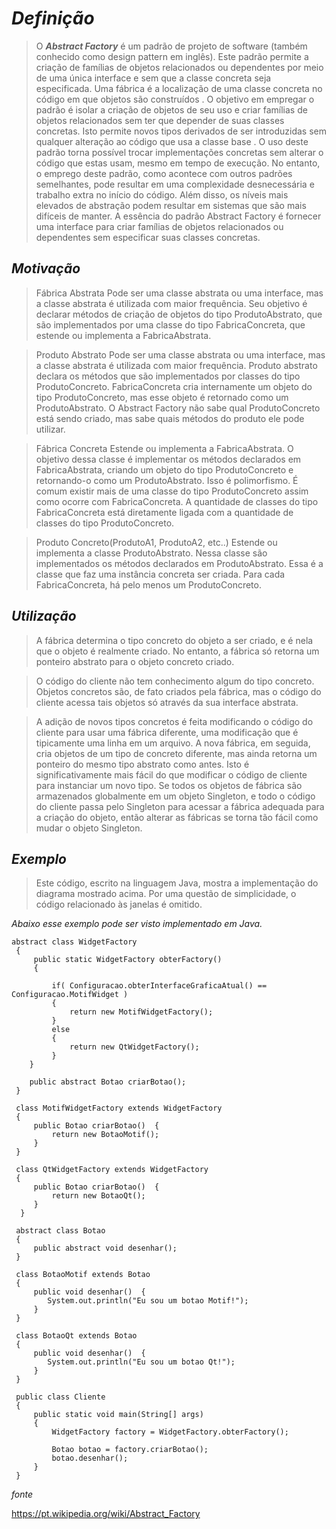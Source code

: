 # ***Definição***

> O ***Abstract Factory*** é um padrão de projeto de software (também conhecido como design pattern em inglês). Este padrão permite a criação de famílias de objetos relacionados ou dependentes por meio de uma única interface e sem que a classe concreta seja especificada. Uma fábrica é a localização de uma classe concreta no código em que objetos são construídos . O objetivo em empregar o padrão é isolar a criação de objetos de seu uso e criar famílias de objetos relacionados sem ter que depender de suas classes concretas. Isto permite novos tipos derivados de ser introduzidas sem qualquer alteração ao código que usa a classe base . O uso deste padrão torna possível trocar implementações concretas sem alterar o código que estas usam, mesmo em tempo de execução. No entanto, o emprego deste padrão, como acontece com outros padrões semelhantes, pode resultar em uma complexidade desnecessária e trabalho extra no início do código. Além disso, os níveis mais elevados de abstração podem resultar em sistemas que são mais difíceis de manter. A essência do padrão Abstract Factory é fornecer uma interface para criar famílias de objetos relacionados ou dependentes sem especificar suas classes concretas.


## ***Motivação***

> Fábrica Abstrata
Pode ser uma classe abstrata ou uma interface, mas a classe abstrata é utilizada com maior frequência. Seu objetivo é declarar métodos de criação de objetos do tipo ProdutoAbstrato, que são implementados por uma classe do tipo FabricaConcreta, que estende ou implementa a FabricaAbstrata.

> Produto Abstrato
Pode ser uma classe abstrata ou uma interface, mas a classe abstrata é utilizada com maior frequência. Produto abstrato declara os métodos que são implementados por classes do tipo ProdutoConcreto. FabricaConcreta cria internamente um objeto do tipo ProdutoConcreto, mas esse objeto é retornado como um ProdutoAbstrato. O Abstract Factory não sabe qual ProdutoConcreto está sendo criado, mas sabe quais métodos do produto ele pode utilizar.

> Fábrica Concreta
Estende ou implementa a FabricaAbstrata. O objetivo dessa classe é implementar os métodos declarados em FabricaAbstrata, criando um objeto do tipo ProdutoConcreto e retornando-o como um ProdutoAbstrato. Isso é polimorfismo. É comum existir mais de uma classe do tipo ProdutoConcreto assim como ocorre com FabricaConcreta. A quantidade de classes do tipo FabricaConcreta está diretamente ligada com a quantidade de classes do tipo ProdutoConcreto.

> Produto Concreto(ProdutoA1, ProdutoA2, etc..)
Estende ou implementa a classe ProdutoAbstrato. Nessa classe são implementados os métodos declarados em ProdutoAbstrato. Essa é a classe que faz uma instância concreta ser criada. Para cada FabricaConcreta, há pelo menos um ProdutoConcreto.

## ***Utilização***

> A fábrica determina o tipo concreto do objeto a ser criado, e é nela que o objeto é realmente criado. No entanto, a fábrica só retorna um ponteiro abstrato para o objeto concreto criado.

> O código do cliente não tem conhecimento algum do tipo concreto. Objetos concretos são, de fato criados pela fábrica, mas o código do cliente acessa tais objetos só através da sua interface abstrata.

> A adição de novos tipos concretos é feita modificando o código do cliente para usar uma fábrica diferente, uma modificação que é tipicamente uma linha em um arquivo. A nova fábrica, em seguida, cria objetos de um tipo de concreto diferente, mas ainda retorna um ponteiro do mesmo tipo abstrato como antes. Isto é significativamente mais fácil do que modificar o código de cliente para instanciar um novo tipo. Se todos os objetos de fábrica são armazenados globalmente em um objeto Singleton, e todo o código do cliente passa pelo Singleton para acessar a fábrica adequada para a criação do objeto, então alterar as fábricas se torna tão fácil como mudar o objeto Singleton.



## ***Exemplo***

> Este código, escrito na linguagem Java, mostra a implementação do diagrama mostrado acima. Por uma questão de simplicidade, o código relacionado às janelas é omitido.

*Abaixo esse exemplo pode ser visto implementado em Java.*


```java:
abstract class WidgetFactory
 {
     public static WidgetFactory obterFactory()
     {
         
         if( Configuracao.obterInterfaceGraficaAtual() == Configuracao.MotifWidget )
         {
             return new MotifWidgetFactory();
         }
         else
         {
             return new QtWidgetFactory();
         }
    }
 
    public abstract Botao criarBotao();
 }
 
 class MotifWidgetFactory extends WidgetFactory
 {
     public Botao criarBotao()  {
         return new BotaoMotif();
     }
 }
 
 class QtWidgetFactory extends WidgetFactory
 {
     public Botao criarBotao()  {
         return new BotaoQt();
     }
  }
 
 abstract class Botao
 {
     public abstract void desenhar();
 }
 
 class BotaoMotif extends Botao
 {
     public void desenhar()  {
        System.out.println("Eu sou um botao Motif!");
     }
 }
 
 class BotaoQt extends Botao
 {
     public void desenhar()  {
        System.out.println("Eu sou um botao Qt!");
     }
 }
 
 public class Cliente
 {
     public static void main(String[] args)
     {
         WidgetFactory factory = WidgetFactory.obterFactory();
 
         Botao botao = factory.criarBotao();
         botao.desenhar();
     }
 }
```

*fonte*

https://pt.wikipedia.org/wiki/Abstract_Factory
